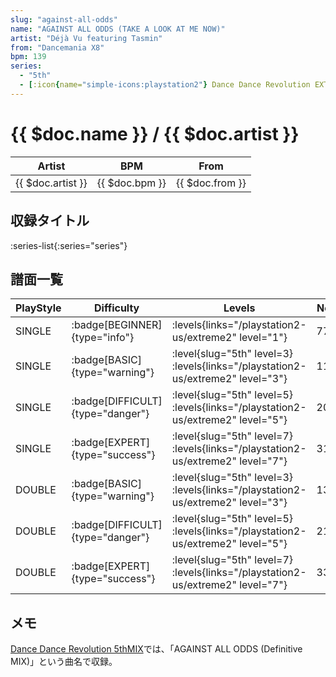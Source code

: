 ```yaml
---
slug: "against-all-odds"
name: "AGAINST ALL ODDS (TAKE A LOOK AT ME NOW)"
artist: "Déjà Vu featuring Tasmin"
from: "Dancemania X8"
bpm: 139
series:
  - "5th"
  - [:icon{name="simple-icons:playstation2"} Dance Dance Revolution EXTREME 2 :icon{name="flag:us-4x3"}](/playstation2-us/extreme2)
---
```


# {{ $doc.name }} / {{ $doc.artist }}

|Artist|BPM|From|
|------|---|----|
|{{ $doc.artist }}|{{ $doc.bpm }}|{{ $doc.from }}|

## 収録タイトル

:series-list{:series="series"}

## 譜面一覧

|PlayStyle|Difficulty|Levels|Notes|Movie|
|---------|----------|------|-----|-----|
|SINGLE| :badge[BEGINNER]{type="info"}| :levels{links="/playstation2-us/extreme2" level="1"}|77/2||
|SINGLE| :badge[BASIC]{type="warning"}|<div class="field is-grouped is-grouped-multiline"> :level{slug="5th" level=3}  :levels{links="/playstation2-us/extreme2" level="3"}</div>|119/0||
|SINGLE| :badge[DIFFICULT]{type="danger"}|<div class="field is-grouped is-grouped-multiline"> :level{slug="5th" level=5}  :levels{links="/playstation2-us/extreme2" level="5"}</div>|200/0||
|SINGLE| :badge[EXPERT]{type="success"}|<div class="field is-grouped is-grouped-multiline"> :level{slug="5th" level=7}  :levels{links="/playstation2-us/extreme2" level="7"}</div>|310/0||
|DOUBLE| :badge[BASIC]{type="warning"}|<div class="field is-grouped is-grouped-multiline"> :level{slug="5th" level=3}  :levels{links="/playstation2-us/extreme2" level="3"}</div>|134/0||
|DOUBLE| :badge[DIFFICULT]{type="danger"}|<div class="field is-grouped is-grouped-multiline"> :level{slug="5th" level=5}  :levels{links="/playstation2-us/extreme2" level="5"}</div>|213/0||
|DOUBLE| :badge[EXPERT]{type="success"}|<div class="field is-grouped is-grouped-multiline"> :level{slug="5th" level=7}  :levels{links="/playstation2-us/extreme2" level="7"}</div>|334/0||

## メモ

[Dance Dance Revolution 5thMIX](/series/5th)では、「AGAINST ALL ODDS (Definitive MIX)」という曲名で収録。
